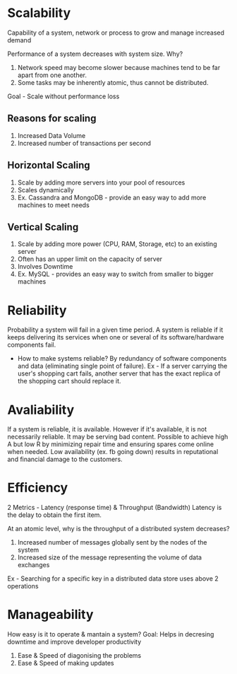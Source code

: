 # Scalability
Capability of a system, network or process to grow and manage increased demand

Performance of a system decreases with system size. Why?
1. Network speed may become slower because machines tend to be far apart from one another.
2. Some tasks may be inherently atomic, thus cannot be distributed.

Goal - Scale without performance loss

## Reasons for scaling
1. Increased Data Volume
2. Increased number of transactions per second

## Horizontal Scaling
1. Scale by adding more servers into your pool of resources
2. Scales dynamically
3. Ex. Cassandra and MongoDB - provide an easy way to add more machines to meet needs

## Vertical Scaling
1. Scale by adding more power (CPU, RAM, Storage, etc) to an existing server
2. Often has an upper limit on the capacity of server
3. Involves Downtime
4. Ex. MySQL  - provides an easy way to switch from smaller to bigger machines


# Reliability
Probability a system will fail in a given time period.
A system is reliable if it keeps delivering its services when one or several of its software/hardware components fail.

* How to make systems reliable?
By redundancy of software components and data (eliminating single point of failure). 
Ex - If a server carrying the user's shopping cart fails, another server that has the exact replica of the shopping cart should replace it.

# Avaliability
If a system is reliable, it is available. However if it's available, it is not necessarily reliable. It may be serving bad content.
Possible to achieve high A but low R by minimizing repair time and ensuring spares come online when needed.
Low availability (ex. fb going down) results in reputational and financial damage to the customers.


# Efficiency
2 Metrics - Latency (response time) & Throughput (Bandwidth)
Latency is the delay to obtain the first item.

At an atomic level, why is the throughput of a distributed system decreases?
1. Increased number of messages globally sent by the nodes of the system
2. Increased size of the message representing the volume of data exchanges

Ex - Searching for a specific key in a distributed data store uses above 2 operations

# Manageability
How easy is it to operate & mantain a system?
Goal: Helps in decresing downtime and improve developer productivity

1. Ease & Speed of diagonising the problems
2. Ease & Speed of making updates







